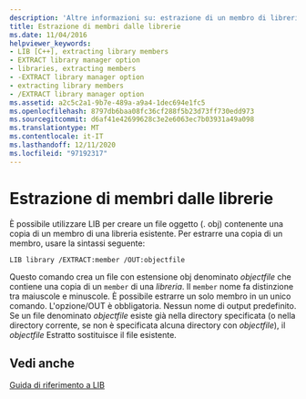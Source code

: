 ```yaml
---
description: 'Altre informazioni su: estrazione di un membro di libreria'
title: Estrazione di membri dalle librerie
ms.date: 11/04/2016
helpviewer_keywords:
- LIB [C++], extracting library members
- EXTRACT library manager option
- libraries, extracting members
- -EXTRACT library manager option
- extracting library members
- /EXTRACT library manager option
ms.assetid: a2c5c2a1-9b7e-489a-a9a4-1dec694e1fc5
ms.openlocfilehash: 8797db6baa08fc36cf288f5b23d73ff730edd973
ms.sourcegitcommit: d6af41e42699628c3e2e6063ec7b03931a49a098
ms.translationtype: MT
ms.contentlocale: it-IT
ms.lasthandoff: 12/11/2020
ms.locfileid: "97192317"
---
```

# <a name="extracting-a-library-member"></a>Estrazione di membri dalle librerie

È possibile utilizzare LIB per creare un file oggetto (. obj) contenente una copia di un membro di una libreria esistente. Per estrarre una copia di un membro, usare la sintassi seguente:

```
LIB library /EXTRACT:member /OUT:objectfile
```

Questo comando crea un file con estensione obj denominato *objectfile* che contiene una copia di un `member` di una *libreria*. Il `member` nome fa distinzione tra maiuscole e minuscole. È possibile estrarre un solo membro in un unico comando. L'opzione/OUT è obbligatoria. Nessun nome di output predefinito. Se un file denominato *objectfile* esiste già nella directory specificata (o nella directory corrente, se non è specificata alcuna directory con *objectfile*), il *objectfile* Estratto sostituisce il file esistente.

## <a name="see-also"></a>Vedi anche

[Guida di riferimento a LIB](lib-reference.md)
